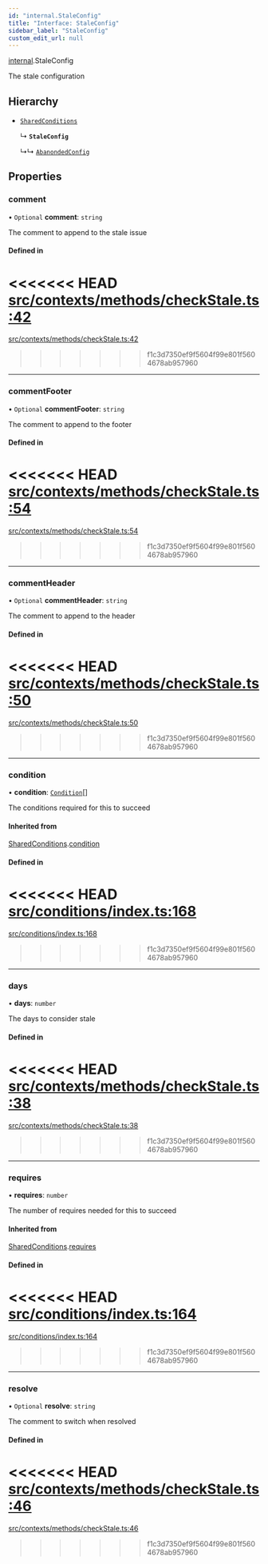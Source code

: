 ```yaml
---
id: "internal.StaleConfig"
title: "Interface: StaleConfig"
sidebar_label: "StaleConfig"
custom_edit_url: null
---
```


[internal](../modules/internal.md).StaleConfig

The stale configuration

## Hierarchy

- [`SharedConditions`](SharedConditions.md)

  ↳ **`StaleConfig`**

  ↳↳ [`AbanondedConfig`](internal.AbanondedConfig.md)

## Properties

### comment

• `Optional` **comment**: `string`

The comment to append to the stale issue

#### Defined in

<<<<<<< HEAD
[src/contexts/methods/checkStale.ts:42](https://github.com/Resnovas/smartcloud/blob/b9e22a9/src/contexts/methods/checkStale.ts#L42)
=======
[src/contexts/methods/checkStale.ts:42](https://github.com/Resnovas/smartcloud/blob/b91f5b4/src/contexts/methods/checkStale.ts#L42)
>>>>>>> f1c3d7350ef9f5604f99e801f5604678ab957960

___

### commentFooter

• `Optional` **commentFooter**: `string`

The comment to append to the footer

#### Defined in

<<<<<<< HEAD
[src/contexts/methods/checkStale.ts:54](https://github.com/Resnovas/smartcloud/blob/b9e22a9/src/contexts/methods/checkStale.ts#L54)
=======
[src/contexts/methods/checkStale.ts:54](https://github.com/Resnovas/smartcloud/blob/b91f5b4/src/contexts/methods/checkStale.ts#L54)
>>>>>>> f1c3d7350ef9f5604f99e801f5604678ab957960

___

### commentHeader

• `Optional` **commentHeader**: `string`

The comment to append to the header

#### Defined in

<<<<<<< HEAD
[src/contexts/methods/checkStale.ts:50](https://github.com/Resnovas/smartcloud/blob/b9e22a9/src/contexts/methods/checkStale.ts#L50)
=======
[src/contexts/methods/checkStale.ts:50](https://github.com/Resnovas/smartcloud/blob/b91f5b4/src/contexts/methods/checkStale.ts#L50)
>>>>>>> f1c3d7350ef9f5604f99e801f5604678ab957960

___

### condition

• **condition**: [`Condition`](../#condition)[]

The conditions required for this to succeed

#### Inherited from

[SharedConditions](SharedConditions.md).[condition](SharedConditions.md#condition)

#### Defined in

<<<<<<< HEAD
[src/conditions/index.ts:168](https://github.com/Resnovas/smartcloud/blob/b9e22a9/src/conditions/index.ts#L168)
=======
[src/conditions/index.ts:168](https://github.com/Resnovas/smartcloud/blob/b91f5b4/src/conditions/index.ts#L168)
>>>>>>> f1c3d7350ef9f5604f99e801f5604678ab957960

___

### days

• **days**: `number`

The days to consider stale

#### Defined in

<<<<<<< HEAD
[src/contexts/methods/checkStale.ts:38](https://github.com/Resnovas/smartcloud/blob/b9e22a9/src/contexts/methods/checkStale.ts#L38)
=======
[src/contexts/methods/checkStale.ts:38](https://github.com/Resnovas/smartcloud/blob/b91f5b4/src/contexts/methods/checkStale.ts#L38)
>>>>>>> f1c3d7350ef9f5604f99e801f5604678ab957960

___

### requires

• **requires**: `number`

The number of requires needed for this to succeed

#### Inherited from

[SharedConditions](SharedConditions.md).[requires](SharedConditions.md#requires)

#### Defined in

<<<<<<< HEAD
[src/conditions/index.ts:164](https://github.com/Resnovas/smartcloud/blob/b9e22a9/src/conditions/index.ts#L164)
=======
[src/conditions/index.ts:164](https://github.com/Resnovas/smartcloud/blob/b91f5b4/src/conditions/index.ts#L164)
>>>>>>> f1c3d7350ef9f5604f99e801f5604678ab957960

___

### resolve

• `Optional` **resolve**: `string`

The comment to switch when resolved

#### Defined in

<<<<<<< HEAD
[src/contexts/methods/checkStale.ts:46](https://github.com/Resnovas/smartcloud/blob/b9e22a9/src/contexts/methods/checkStale.ts#L46)
=======
[src/contexts/methods/checkStale.ts:46](https://github.com/Resnovas/smartcloud/blob/b91f5b4/src/contexts/methods/checkStale.ts#L46)
>>>>>>> f1c3d7350ef9f5604f99e801f5604678ab957960
